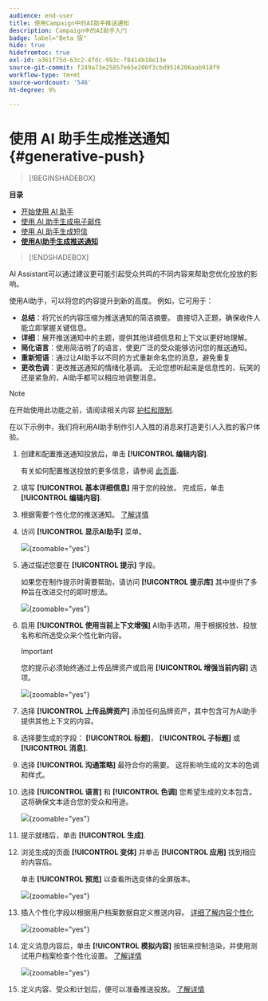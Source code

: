```yaml
---
audience: end-user
title: 使用Campaign中的AI助手推送通知
description: Campaign中的AI助手入门
badge: label="Beta 版"
hide: true
hidefromtoc: true
exl-id: a361f75d-63c2-4fdc-993c-f8414b18e13e
source-git-commit: f249a73e25857e65e200f3cbd9516206aab918f9
workflow-type: tm+mt
source-wordcount: '546'
ht-degree: 9%

---
```


# 使用 AI 助手生成推送通知 {#generative-push}

>[!BEGINSHADEBOX]

**目录**

* [开始使用 AI 助手](generative-gs.md)
* [使用 AI 助手生成电子邮件](generative-content.md)
* [使用 AI 助手生成短信](generative-sms.md)
* **[使用AI助手生成推送通知](generative-push.md)**

>[!ENDSHADEBOX]


AI Assistant可以通过建议更可能引起受众共鸣的不同内容来帮助您优化投放的影响。

使用AI助手，可以将您的内容提升到新的高度。 例如，它可用于：

* **总结**：将冗长的内容压缩为推送通知的简洁摘要。 直接切入正题，确保收件人能立即掌握关键信息。
* **详细**：展开推送通知中的主题，提供其他详细信息和上下文以更好地理解。
* **简化语言**：使用简洁明了的语言，使更广泛的受众能够访问您的推送通知。
* **重新短语**：通过让AI助手以不同的方式重新命名您的消息，避免重复
* **更改色调**：更改推送通知的情绪化基调。 无论您想听起来是信息性的、玩笑的还是紧急的，AI助手都可以相应地调整消息。

>[!NOTE]
>
>在开始使用此功能之前，请阅读相关内容 [护栏和限制](generative-gs.md#guardrails-and-limitations).

在以下示例中，我们将利用AI助手制作引人入胜的消息来打造更引人入胜的客户体验。

1. 创建和配置推送通知投放后，单击 **[!UICONTROL 编辑内容]**.

   有关如何配置推送投放的更多信息，请参阅 [此页面](../push/create-push.md).

1. 填写 **[!UICONTROL 基本详细信息]** 用于您的投放。 完成后，单击 **[!UICONTROL 编辑内容]**.

1. 根据需要个性化您的推送通知。 [了解详情](../push/content-push.md)

1. 访问 **[!UICONTROL 显示AI助手]** 菜单。

   ![](assets/push-genai-1.png){zoomable=&quot;yes&quot;}

1. 通过描述您要在 **[!UICONTROL 提示]** 字段。

   如果您在制作提示时需要帮助，请访问 **[!UICONTROL 提示库]** 其中提供了多种旨在改进交付的即时想法。

   ![](assets/push-genai-2.png){zoomable=&quot;yes&quot;}

1. 启用 **[!UICONTROL 使用当前上下文增强]** AI助手选项，用于根据投放、投放名称和所选受众来个性化新内容。

   >[!IMPORTANT]
   >
   > 您的提示必须始终通过上传品牌资产或启用 **[!UICONTROL 增强当前内容]** 选项。

   ![](assets/push-genai-3.png){zoomable=&quot;yes&quot;}

1. 选择 **[!UICONTROL 上传品牌资产]** 添加任何品牌资产，其中包含可为AI助手提供其他上下文的内容。

1. 选择要生成的字段： **[!UICONTROL 标题]**， **[!UICONTROL 子标题]** 或 **[!UICONTROL 消息]**.

1. 选择 **[!UICONTROL 沟通策略]** 最符合你的需要。 这将影响生成的文本的色调和样式。

1. 选择 **[!UICONTROL 语言]** 和 **[!UICONTROL 色调]** 您希望生成的文本包含。 这将确保文本适合您的受众和用途。

   ![](assets/push-genai-4.png){zoomable=&quot;yes&quot;}

1. 提示就绪后，单击 **[!UICONTROL 生成]**.

1. 浏览生成的页面 **[!UICONTROL 变体]** 并单击 **[!UICONTROL 应用]** 找到相应的内容后。

   单击 **[!UICONTROL 预览]** 以查看所选变体的全屏版本。

   ![](assets/push-genai-5.png){zoomable=&quot;yes&quot;}

1. 插入个性化字段以根据用户档案数据自定义推送内容。 [详细了解内容个性化](../personalization/personalize.md)

   ![](assets/push-genai-6.png){zoomable=&quot;yes&quot;}

1. 定义消息内容后，单击 **[!UICONTROL 模拟内容]** 按钮来控制渲染，并使用测试用户档案检查个性化设置。 [了解详情](../preview-test/preview-content.md)

   ![](assets/push-genai-7.png){zoomable=&quot;yes&quot;}

1. 定义内容、受众和计划后，便可以准备推送投放。 [了解详情](../monitor/prepare-send.md)

